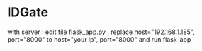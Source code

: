 # IDGate
with server : 
  edit file flask_app.py , replace host="192.168.1.185", port="8000" to host="your ip", port="8000"
  and run flask_app
